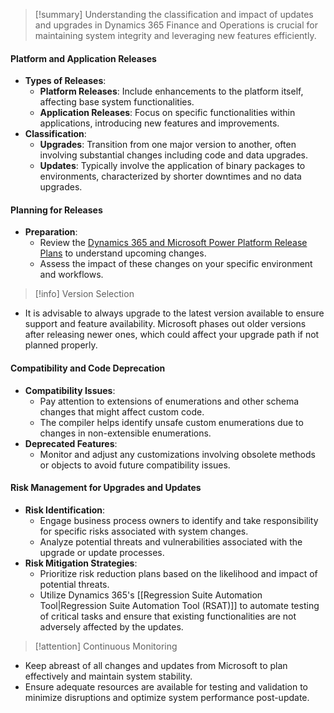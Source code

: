>[!summary]
>Understanding the classification and impact of updates and upgrades in Dynamics 365 Finance and Operations is crucial for maintaining system integrity and leveraging new features efficiently.

#### Platform and Application Releases
- **Types of Releases**:
  - **Platform Releases**: Include enhancements to the platform itself, affecting base system functionalities.
  - **Application Releases**: Focus on specific functionalities within applications, introducing new features and improvements.
- **Classification**:
  - **Upgrades**: Transition from one major version to another, often involving substantial changes including code and data upgrades.
  - **Updates**: Typically involve the application of binary packages to environments, characterized by shorter downtimes and no data upgrades.

#### Planning for Releases
- **Preparation**:
  - Review the [Dynamics 365 and Microsoft Power Platform Release Plans](https://dynamics.microsoft.com/en-us/roadmap/overview/) to understand upcoming changes.
  - Assess the impact of these changes on your specific environment and workflows.

>[!info] Version Selection
- It is advisable to always upgrade to the latest version available to ensure support and feature availability. Microsoft phases out older versions after releasing newer ones, which could affect your upgrade path if not planned properly.

#### Compatibility and Code Deprecation
- **Compatibility Issues**:
  - Pay attention to extensions of enumerations and other schema changes that might affect custom code.
  - The compiler helps identify unsafe custom enumerations due to changes in non-extensible enumerations.
- **Deprecated Features**:
  - Monitor and adjust any customizations involving obsolete methods or objects to avoid future compatibility issues.

#### Risk Management for Upgrades and Updates
- **Risk Identification**:
  - Engage business process owners to identify and take responsibility for specific risks associated with system changes.
  - Analyze potential threats and vulnerabilities associated with the upgrade or update processes.
- **Risk Mitigation Strategies**:
  - Prioritize risk reduction plans based on the likelihood and impact of potential threats.
  - Utilize Dynamics 365's [[Regression Suite Automation Tool|Regression Suite Automation Tool (RSAT)]] to automate testing of critical tasks and ensure that existing functionalities are not adversely affected by the updates.

>[!attention] Continuous Monitoring
- Keep abreast of all changes and updates from Microsoft to plan effectively and maintain system stability.
- Ensure adequate resources are available for testing and validation to minimize disruptions and optimize system performance post-update.